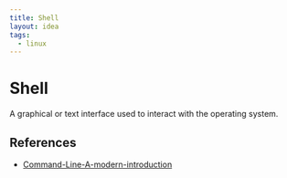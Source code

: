 ```yaml
---
title: Shell
layout: idea
tags:
  - linux
---
```


# Shell

A graphical or text interface used to interact with the operating system.

## References

- [Command-Line-A-modern-introduction](/reference/Command-Line-A-modern-introduction)
